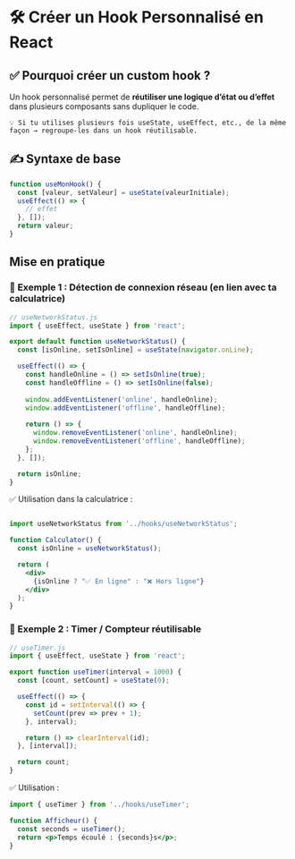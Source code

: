 # 🛠️ Créer un Hook Personnalisé en React

## ✅ Pourquoi créer un custom hook ?

Un hook personnalisé permet de **réutiliser une logique d’état ou d’effet** dans plusieurs composants sans dupliquer le code.

```
💡 Si tu utilises plusieurs fois useState, useEffect, etc., de la même façon → regroupe-les dans un hook réutilisable.
```

## ✍️ Syntaxe de base

```jsx
function useMonHook() {
  const [valeur, setValeur] = useState(valeurInitiale);
  useEffect(() => {
    // effet
  }, []);
  return valeur;
}
```

## Mise en pratique 

### 🎯 Exemple 1 : Détection de connexion réseau (en lien avec ta calculatrice)

```jsx
// useNetworkStatus.js
import { useEffect, useState } from 'react';

export default function useNetworkStatus() {
  const [isOnline, setIsOnline] = useState(navigator.onLine);

  useEffect(() => {
    const handleOnline = () => setIsOnline(true);
    const handleOffline = () => setIsOnline(false);
    
    window.addEventListener('online', handleOnline);
    window.addEventListener('offline', handleOffline);
    
    return () => {
      window.removeEventListener('online', handleOnline);
      window.removeEventListener('offline', handleOffline);
    };
  }, []);

  return isOnline;
}

```

✅ Utilisation dans la calculatrice :

```jsx

import useNetworkStatus from '../hooks/useNetworkStatus';

function Calculator() {
  const isOnline = useNetworkStatus();

  return (
    <div>
      {isOnline ? "✅ En ligne" : "❌ Hors ligne"}
    </div>
  );
}
```
 
### 🎯 Exemple 2 : Timer / Compteur réutilisable

```jsx
// useTimer.js
import { useEffect, useState } from 'react';

export function useTimer(interval = 1000) {
  const [count, setCount] = useState(0);

  useEffect(() => {
    const id = setInterval(() => {
      setCount(prev => prev + 1);
    }, interval);

    return () => clearInterval(id);
  }, [interval]);

  return count;
}

```

✅ Utilisation :

```jsx
import { useTimer } from '../hooks/useTimer';

function Afficheur() {
  const seconds = useTimer();
  return <p>Temps écoulé : {seconds}s</p>;
}
```